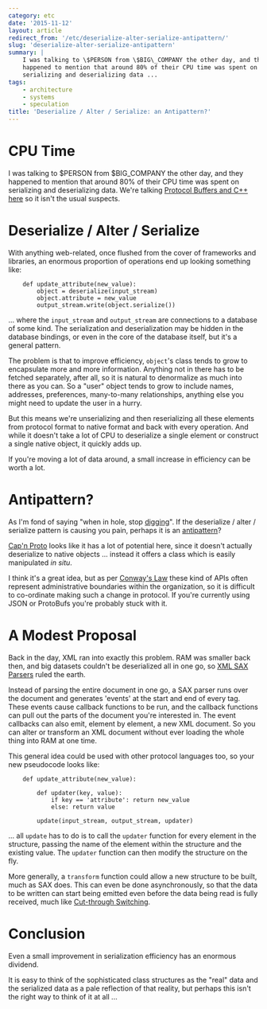 ```yaml
---
category: etc
date: '2015-11-12'
layout: article
redirect_from: '/etc/deserialize-alter-serialize-antipattern/'
slug: 'deserialize-alter-serialize-antipattern'
summary: |
    I was talking to \$PERSON from \$BIG\_COMPANY the other day, and they
    happened to mention that around 80% of their CPU time was spent on
    serializing and deserializing data ...
tags:
    - architecture
    - systems
    - speculation
title: 'Deserialize / Alter / Serialize: an Antipattern?'
---
```


CPU Time
========

I was talking to \$PERSON from \$BIG\_COMPANY the other day, and they
happened to mention that around 80% of their CPU time was spent on
serializing and deserializing data. We're talking [Protocol Buffers and
C++
here](https://developers.google.com/protocol-buffers/docs/cpptutorial)
so it isn't the usual suspects.

Deserialize / Alter / Serialize
===============================

With anything web-related, once flushed from the cover of frameworks and
libraries, an enormous proportion of operations end up looking something
like:

~~~
    def update_attribute(new_value):
        object = deserialize(input_stream)
        object.attribute = new_value
        output_stream.write(object.serialize())
~~~

... where the `input_stream` and `output_stream` are connections to a
database of some kind. The serialization and deserialization may be
hidden in the database bindings, or even in the core of the database
itself, but it's a general pattern.

The problem is that to improve efficiency, `object`'s class tends to
grow to encapsulate more and more information. Anything not in there has
to be fetched separately, after all, so it is natural to denormalize as
much into there as you can. So a "user" object tends to grow to include
names, addresses, preferences, many-to-many relationships, anything else
you might need to update the user in a hurry.

But this means we're unserializing and then reserializing all these
elements from protocol format to native format and back with every
operation. And while it doesn't take a lot of CPU to deserialize a
single element or construct a single native object, it quickly adds up.

If you're moving a lot of data around, a small increase in efficiency
can be worth a lot.

Antipattern?
============

As I'm fond of saying "when in hole, stop
[digging](http://minecraft.gamepedia.com/Tutorials/Things_not_to_do#Don.27t_dig_straight_down)".
If the deserialize / alter / serialize pattern is causing you pain,
perhaps it is an [antipattern](http://c2.com/cgi/wiki?AntiPattern)?

[Cap'n Proto](https://capnproto.org/) looks like it has a lot of
potential here, since it doesn't actually deserialize to native objects
... instead it offers a class which is easily manipulated *in situ*.

I think it's a great idea, but as per [Conway's
Law](https://en.wikipedia.org/wiki/Conway%27s_law) these kind of APIs
often represent administrative boundaries within the organization, so it
is difficult to co-ordinate making such a change in protocol. If you're
currently using JSON or ProtoBufs you're probably stuck with it.

A Modest Proposal
=================

Back in the day, XML ran into exactly this problem. RAM was smaller back
then, and big datasets couldn't be deserialized all in one go, so [XML
SAX Parsers](https://en.wikipedia.org/wiki/Simple_API_for_XML) ruled the
earth.

Instead of parsing the entire document in one go, a SAX parser runs over
the document and generates 'events' at the start and end of every tag.
These events cause callback functions to be run, and the callback
functions can pull out the parts of the document you're interested in.
The event callbacks can also emit, element by element, a new XML
document. So you can alter or transform an XML document without ever
loading the whole thing into RAM at one time.

This general idea could be used with other protocol languages too, so
your new pseudocode looks like:

~~~
    def update_attribute(new_value):

        def updater(key, value):
            if key == 'attribute': return new_value
            else: return value

        update(input_stream, output_stream, updater)
~~~

... all `update` has to do is to call the `updater` function for every
element in the structure, passing the name of the element within the
structure and the existing value. The `updater` function can then modify
the structure on the fly.

More generally, a `transform` function could allow a new structure to be
built, much as SAX does. This can even be done asynchronously, so that
the data to be written can start being emitted even before the data
being read is fully received, much like [Cut-through
Switching](https://en.wikipedia.org/wiki/Cut-through_switching).

Conclusion
==========

Even a small improvement in serialization efficiency has an enormous
dividend.

It is easy to think of the sophisticated class structures as the "real"
data and the serialized data as a pale reflection of that reality, but
perhaps this isn't the right way to think of it at all ...
